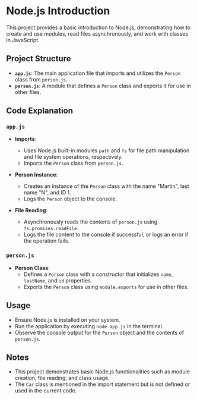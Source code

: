 # Node.js Introduction

This project provides a basic introduction to Node.js, demonstrating how to create and use modules, read files asynchronously, and work with classes in JavaScript.

## Project Structure

- **`app.js`**: The main application file that imports and utilizes the `Person` class from `person.js`.
- **`person.js`**: A module that defines a `Person` class and exports it for use in other files.

## Code Explanation

### `app.js`

- **Imports**:
  - Uses Node.js built-in modules `path` and `fs` for file path manipulation and file system operations, respectively.
  - Imports the `Person` class from `person.js`.

- **Person Instance**:
  - Creates an instance of the `Person` class with the name "Martin", last name "N", and ID 1.
  - Logs the `Person` object to the console.

- **File Reading**:
  - Asynchronously reads the contents of `person.js` using `fs.promises.readFile`.
  - Logs the file content to the console if successful, or logs an error if the operation fails.

### `person.js`

- **Person Class**:
  - Defines a `Person` class with a constructor that initializes `name`, `lastName`, and `id` properties.
  - Exports the `Person` class using `module.exports` for use in other files.

## Usage

- Ensure Node.js is installed on your system.
- Run the application by executing `node app.js` in the terminal.
- Observe the console output for the `Person` object and the contents of `person.js`.

## Notes

- This project demonstrates basic Node.js functionalities such as module creation, file reading, and class usage.
- The `Car` class is mentioned in the import statement but is not defined or used in the current code.
